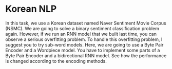 # Korean NLP

In this task, we use a Korean dataset named Naver Sentiment Movie Corpus (NSMC).
We are going to solve a binary sentiment classification problem again.
However, if we run an RNN model that we built last time, you can observe a serious overfitting problem.
To handle this overfitting problem, I suggest you to try sub-word models.
Here, we are going to use a Byte Pair Encoder and a Wordpiece model.
You have to implement some parts of a Byte Pair Encoder and a bidirectional RNN model.
See how the performance is changed according to the encoding methods.

